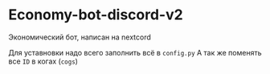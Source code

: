 # Economy-bot-discord-v2
Экономический бот, написан на nextcord


Для уставновки надо всего заполнить всё в `config.py`
А так же поменять все `ID` в когах (`cogs`)
